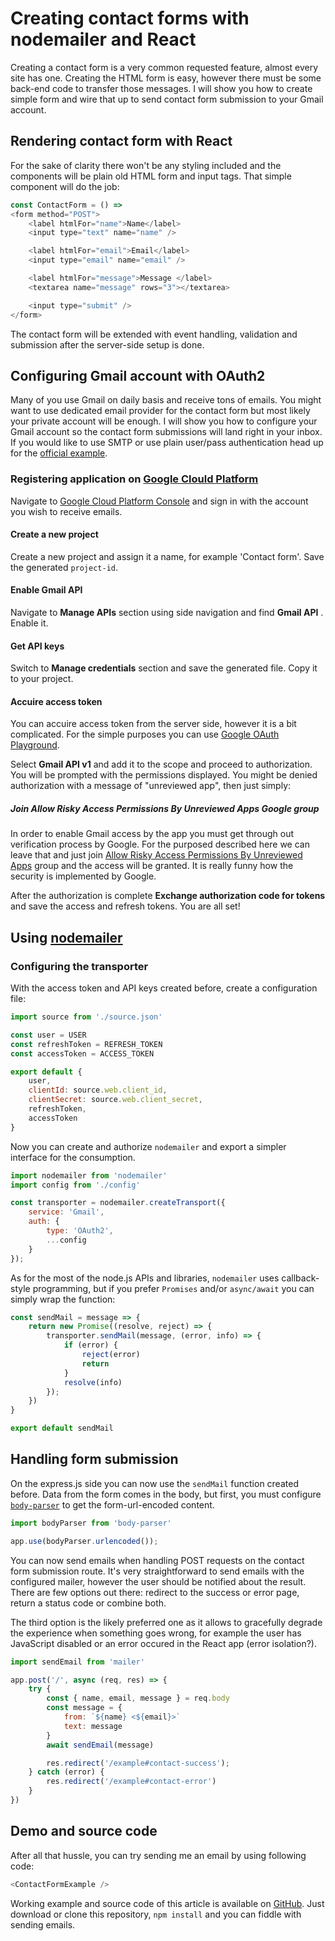 # Creating contact forms with nodemailer and React

Creating a contact form is a very common requested feature, almost every site has one. Creating the HTML form is easy, however there must be some back-end code to transfer those messages. I will show you how to create simple form and wire that up to send contact form submission to your Gmail account.

## Rendering contact form with React

For the sake of clarity there won't be any styling included and the components will be plain old HTML form and input tags. That simple component will do the job:

```javascript
const ContactForm = () =>
<form method="POST">
    <label htmlFor="name">Name</label>
    <input type="text" name="name" />

    <label htmlFor="email">Email</label>
    <input type="email" name="email" />

    <label htmlFor="message">Message </label>
    <textarea name="message" rows="3"></textarea>

    <input type="submit" />
</form>
```

The contact form will be extended with event handling, validation and submission after the server-side setup is done.

## Configuring Gmail account with OAuth2

Many of you use Gmail on daily basis and receive tons of emails. You might want to use dedicated email provider for the contact form but most likely your private account will be enough. I will show you how to configure your Gmail account so the contact form submissions will land right in your inbox.
If you would like to use SMTP or use plain user/pass authentication head up for the [official example](https://nodemailer.com/about/#tl-dr).

### Registering application on [Google Clould Platform](https://console.cloud.google.com)

Navigate to [Google Cloud Platform Console](https://console.cloud.google.com) and sign in with the account you wish to receive emails.

#### Create a new project

Create a new project and assign it a name, for example 'Contact form'. Save the generated `project-id`.

#### Enable Gmail API

Navigate to **Manage APIs** section using side navigation and find **Gmail API** . Enable it.

#### Get API keys

Switch to **Manage credentials** section and save the generated file. Copy it to your project.

#### Accuire access token

You can accuire access token from the server side, however it is a bit complicated. For the simple purposes you can use [Google OAuth Playground](https://developers.google.com/oauthplayground/).

Select **Gmail API v1** and add it to the scope and proceed to authorization. You will be prompted with the permissions displayed. You might be denied authorization with a message of "unreviewed app", then just simply:

##### Join Allow Risky Access Permissions By Unreviewed Apps Google group
In order to enable Gmail access by the app you must get through out verification process by Google. For the purposed described here we can leave that and just join [Allow Risky Access Permissions By Unreviewed Apps](https://groups.google.com/forum/#!forum/risky-access-by-unreviewed-apps) group and the access will be granted. It is really funny how the security is implemented by Google.

After the authorization is complete **Exchange authorization code for tokens** and save the access and refresh tokens. You are all set!

## Using [nodemailer](https://github.com/nodemailer/nodemailer)

### Configuring the transporter

With the access token and API keys created before, create a configuration file:

```javascript
import source from './source.json'

const user = USER
const refreshToken = REFRESH_TOKEN
const accessToken = ACCESS_TOKEN

export default {
    user,
    clientId: source.web.client_id,
    clientSecret: source.web.client_secret,
    refreshToken,
    accessToken
}
```

Now you can create and authorize `nodemailer` and export a simpler interface for the consumption. 

```javascript
import nodemailer from 'nodemailer'
import config from './config'

const transporter = nodemailer.createTransport({
    service: 'Gmail',
    auth: {
        type: 'OAuth2',
        ...config
    }
});
```

As for the most of the node.js APIs and libraries, `nodemailer` uses callback-style programming, but if you prefer `Promises` and/or `async/await` you can simply wrap the function:

```javascript
const sendMail = message => {
    return new Promise((resolve, reject) => {
        transporter.sendMail(message, (error, info) => {
            if (error) {
                reject(error)
                return
            }
            resolve(info)
        });
    })
}

export default sendMail
```

## Handling form submission 

On the express.js side you can now use the `sendMail` function created before. Data from the form comes in the body, but first, you must configure [`body-parser`](https://github.com/expressjs/body-parser) to get the form-url-encoded content.

```javascript
import bodyParser from 'body-parser'

app.use(bodyParser.urlencoded());
```

You can now send emails when handling POST requests on the contact form submission route. It's very straightforward to send emails with the configured mailer, however the user should be notified about the result. There are few options out there: redirect to the success or error page, return a status code or combine both.

The third option is the likely preferred one as it allows to gracefully degrade the experience when something goes wrong, for example the user has JavaScript disabled or an error occured in the React app (error isolation?).

```javascript
import sendEmail from 'mailer'

app.post('/', async (req, res) => {
    try {
        const { name, email, message } = req.body
        const message = {
            from: `${name} <${email}>`
            text: message
        }
        await sendEmail(message)

        res.redirect('/example#contact-success');
    } catch (error) {
        res.redirect('/example#contact-error')
    }
})
```

## Demo and source code

After all that hussle, you can try sending me an email by using following code:

```javascript
<ContactFormExample />
```

Working example and source code of this article is available on [GitHub](https://github.com/ciunkos/creating-contact-forms-with-nodemailer-and-react). 
Just download or clone this repository, `npm install` and you can fiddle with sending emails.